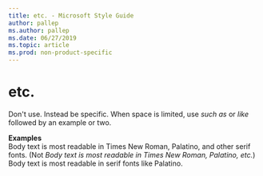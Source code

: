 ```yaml
---
title: etc. - Microsoft Style Guide
author: pallep
ms.author: pallep
ms.date: 06/27/2019
ms.topic: article
ms.prod: non-product-specific
---
```


# etc.

Don't use. Instead be specific. When space is limited, use *such as* or *like* followed by an example or two.

**Examples**  
Body text is most readable in Times New Roman, Palatino, and other serif fonts. (Not *Body text is most readable in Times New Roman, Palatino, etc.*)   
Body text is most readable in serif fonts like Palatino. 
